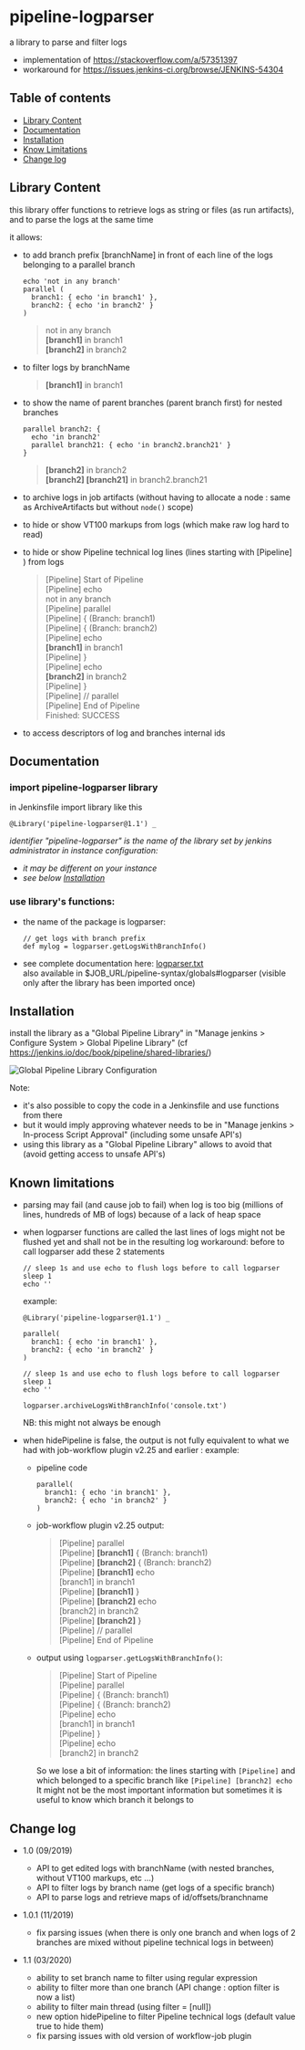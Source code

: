 # pipeline-logparser
a library to parse and filter logs
  * implementation of https://stackoverflow.com/a/57351397
  * workaround for https://issues.jenkins-ci.org/browse/JENKINS-54304

## Table of contents
- [Library Content](#content)
- [Documentation](#documentation)
- [Installation](#installation)
- [Know Limitations](#limitations)
- [Change log](#changelog)


## Library Content <a name="content"></a>
this library offer functions to retrieve logs as string or files (as run artifacts), and to parse the logs at the same time  
  
it allows:
- to add branch prefix [branchName] in front of each line of the logs belonging to a parallel branch
  ```
  echo 'not in any branch'
  parallel (
    branch1: { echo 'in branch1' },
    branch2: { echo 'in branch2' }
  )
  ```
  > not in any branch  
  > **[branch1]** in branch1  
  > **[branch2]** in branch2

- to filter logs by branchName

  > **[branch1]** in branch1

- to show the name of parent branches (parent branch first) for nested branches
  ```
  parallel branch2: {
    echo 'in branch2'
    parallel branch21: { echo 'in branch2.branch21' }
  }
  ```
  > **[branch2]** in branch2  
  > **[branch2] [branch21]** in branch2.branch21

- to archive logs in job artifacts (without having to allocate a node : same as ArchiveArtifacts but without `node()` scope)

- to hide or show VT100 markups from logs (which make raw log hard to read)

- to hide or show Pipeline technical log lines (lines starting with [Pipeline] ) from logs
  > [Pipeline] Start of Pipeline  
  > [Pipeline] echo  
  > not in any branch  
  > [Pipeline] parallel  
  > [Pipeline] { (Branch: branch1)  
  > [Pipeline] { (Branch: branch2)  
  > [Pipeline] echo  
  > **[branch1]** in branch1  
  > [Pipeline] }  
  > [Pipeline] echo  
  > **[branch2]** in branch2  
  > [Pipeline] }  
  > [Pipeline] // parallel  
  > [Pipeline] End of Pipeline  
  > Finished: SUCCESS  

- to access descriptors of log and branches internal ids


## Documentation <a name="documentation"></a>

### import pipeline-logparser library
in Jenkinsfile import library like this
```
@Library('pipeline-logparser@1.1') _
```
_identifier "pipeline-logparser" is the name of the library set by jenkins administrator in instance configuration:_
* _it may be different on your instance_
* _see below [Installation](#installation)_

### use library's functions:

- the name of the package is logparser:
  ```
  // get logs with branch prefix
  def mylog = logparser.getLogsWithBranchInfo()
  ```

- see complete documentation here: [logparser.txt](https://htmlpreview.github.io/?https://github.com/gdemengin/pipeline-logparser/blob/1.1/vars/logparser.txt)  
also available in $JOB_URL/pipeline-syntax/globals#logparser (visible only after the library has been imported once)


## Installation <a name="installation"></a>

install the library as a "Global Pipeline Library" in "Manage jenkins > Configure System > Global Pipeline Library" (cf https://jenkins.io/doc/book/pipeline/shared-libraries/)

![Global Pipeline Library Configuration](images/gpl-config.png)

Note:
  * it's also possible to copy the code in a Jenkinsfile and use functions from there
  * but it would imply approving whatever needs to be in "Manage jenkins > In-process Script Approval" (including some unsafe API's)
  * using this library as a "Global Pipeline Library" allows to avoid that (avoid getting access to unsafe API's)


## Known limitations <a name="limitations"></a>

* parsing may fail (and cause job to fail) when log is too big (millions of lines, hundreds of MB of logs) because of a lack of heap space

* when logparser functions are called the last lines of logs might not be flushed yet and shall not be in the resulting log
  workaround: before to call logparser add these 2 statements
  ```
  // sleep 1s and use echo to flush logs before to call logparser
  sleep 1
  echo ''
  ```
  example:  
  ```
  @Library('pipeline-logparser@1.1') _

  parallel(
    branch1: { echo 'in branch1' },
    branch2: { echo 'in branch2' }
  )

  // sleep 1s and use echo to flush logs before to call logparser
  sleep 1
  echo ''

  logparser.archiveLogsWithBranchInfo('console.txt')
  ```
  NB: this might not always be enough

* when hidePipeline is false, the output is not fully equivalent to what we had with job-workflow plugin v2.25 and earlier :
  example:  
  * pipeline code

    ```
    parallel(
      branch1: { echo 'in branch1' },
      branch2: { echo 'in branch2' }
    )
    ```
  * job-workflow plugin v2.25 output:

    > [Pipeline] parallel  
    > [Pipeline] **[branch1]** { (Branch: branch1)  
    > [Pipeline] **[branch2]** { (Branch: branch2)  
    > [Pipeline] **[branch1]** echo  
    > [branch1] in branch1  
    > [Pipeline] **[branch1]** }  
    > [Pipeline] **[branch2]** echo  
    > [branch2] in branch2  
    > [Pipeline] **[branch2]** }  
    > [Pipeline] // parallel  
    > [Pipeline] End of Pipeline

  * output using `logparser.getLogsWithBranchInfo()`:

    > [Pipeline] Start of Pipeline  
    > [Pipeline] parallel  
    > [Pipeline] { (Branch: branch1)  
    > [Pipeline] { (Branch: branch2)  
    > [Pipeline] echo  
    > [branch1] in branch1  
    > [Pipeline] }  
    > [Pipeline] echo  
    > [branch2] in branch2  
      
    So we lose a bit of information: the lines starting with `[Pipeline]` and which belonged to a specific branch like `[Pipeline] [branch2] echo`  
    It might not be the most important information but sometimes it is useful to know which branch it belongs to

## Change log <a name="changelog"></a>

* 1.0 (09/2019)
  - API to get edited logs with branchName (with nested branches, without VT100 markups, etc ...)
  - API to filter logs by branch name (get logs of a specific branch)
  - API to parse logs and retrieve maps of id/offsets/branchname

* 1.0.1 (11/2019)
  - fix parsing issues (when there is only one branch and when logs of 2 branches are mixed without pipeline technical logs in between)

* 1.1 (03/2020)
  - ability to set branch name to filter using regular expression
  - ability to filter more than one branch (API change : option filter is now a list)
  - ability to filter main thread (using filter = [null])
  - new option hidePipeline to filter Pipeline technical logs (default value true to hide them)
  - fix parsing issues with old version of workflow-job plugin
